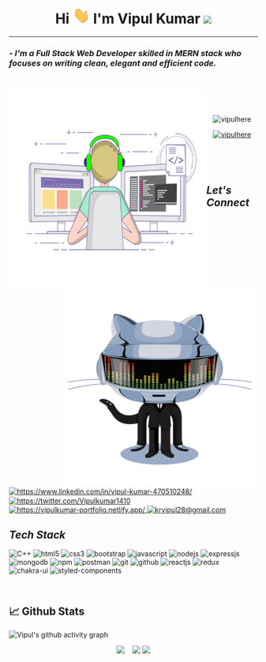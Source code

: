 <h1 align="center">
    Hi
    <img src="https://raw.githubusercontent.com/ABSphreak/ABSphreak/master/gifs/Hi.gif" width="35">
    I'm Vipul Kumar
    <img src="https://camo.githubusercontent.com/d3359cb00ab0b5ed8f2e1fe3fceb4fbaf3b614340f8c0db99c17b9f50b351770/68747470733a2f2f656d6f6a69732e736c61636b6d6f6a69732e636f6d2f656d6f6a69732f696d616765732f313533313834393433302f343234362f626c6f622d73756e676c61737365732e6769663f31353331383439343330" width="35">
</h1>
<hr>
<h3>
    <i>- I'm a Full Stack Web Developer skilled in MERN stack who focuses on writing clean, elegant and efficient code.</i>
</h3>

<br/>
<p>
<a target="_blank"><img align="left" alt="gif" src="https://github.com/vipulhere/vipulhere/blob/main/gif.gif"  height="400" width="400"></a>
<a target="_blank"><img align="right" height="400" width="400" alt="𝙶𝙸𝙵" src="https://github.com/vipulhere/vipulhere/blob/main/github.gif?raw=true"></a>
    </p>
<br/>
<br/>
<p align="center"> <img src="https://komarev.com/ghpvc/?username=vipulhere&label=Profile%20views&color=0e75b6&style=flat" alt="vipulhere" /> </p>
<p align="center"> <a href="https://github.com/ryo-ma/github-profile-trophy&hide=Shell&border_radius=0&theme=dark"><img src="https://github-profile-trophy.vercel.app/?username=vipulhere" alt="vipulhere" /></a> </p>

<p align="center"> <a href="https://twitter.com/" target="blank"><img src="https://img.shields.io/twitter/follow/?logo=twitter&style=for-the-badge" alt="" /></a> </p>

<br/>

<!----------------------------------- Social Media Links Section ------------------------------------>

<h2><i>Let's Connect</i></h2>


<p align="left">
    <a href="https://www.linkedin.com/in/vipul-kumar-470510248/">
        <img align="center" src="https://img.shields.io/badge/LinkedIn-0077B5?style=for-the-badge&logo=linkedin&logoColor=white" alt="https://www.linkedin.com/in/vipul-kumar-470510248/" />
    </a>
    <a href="https://twitter.com/Vipulkumar1410">
        <img align="center" src="https://img.shields.io/badge/Twitter-1DA1F2?style=for-the-badge&logo=twitter&logoColor=white" alt="https://twitter.com/Vipulkumar1410" />
    </a>
    <a href="https://vipulkumar-portfolio.netlify.app/">
        <img align="center" src="https://img.shields.io/badge/Portfolio-18A303?style=for-the-badge&logo=ionic&logoColor=white" alt="https://vipulkumar-portfolio.netlify.app/" />
    </a>
    <a title="krvipul@gmail.com" href="mailto:krvipul28@gmail.com">
        <img align="center" src="https://img.shields.io/badge/Gmail-D14836?style=for-the-badge&logo=gmail&logoColor=white" alt="krvipul28@gmail.com" />
    </a>
    
<!--      <a href="https://www.instagram.com/vipulpedia/">
        <img align="center" src="https://img.shields.io/badge/Instagram-E4405F?style=for-the-badge&logo=instagram&logoColor=white" alt="https://www.instagram.com/vipulpedia/" />
    </a> -->
    
</p>

<h2><i>Tech Stack</i></h2>

<p>
    <img src="https://img.shields.io/badge/C++-00599C.svg?&style=for-the-badge&logo=cplusplus&logoColor=white" alt="C++" />
    <img src="https://img.shields.io/badge/HTML5-E34F26?style=for-the-badge&logo=html5&logoColor=white" alt="html5" />
    <img src="https://img.shields.io/badge/CSS3-1572B6?style=for-the-badge&logo=css3&logoColor=white" alt="css3" />
    <img src="https://img.shields.io/badge/Bootstrap-563D7C?style=for-the-badge&logo=bootstrap&logoColor=white" alt="bootstrap" />
    <img src="https://img.shields.io/badge/JavaScript-323330?style=for-the-badge&logo=javascript&logoColor=F7DF1E" alt="javascript" />
    <img src="https://img.shields.io/badge/Node.js-339933?style=for-the-badge&logo=nodedotjs&logoColor=white" alt="nodejs" />
    <img src="https://img.shields.io/badge/Express.js-000000?style=for-the-badge&logo=express&logoColor=white" alt="expressjs" />
    <img src="https://img.shields.io/badge/MongoDB-4EA94B?style=for-the-badge&logo=mongodb&logoColor=white" alt="mongodb" />
    <img src="https://img.shields.io/badge/npm-CB3837?style=for-the-badge&logo=npm&logoColor=white" alt="npm" />
    <img src="https://img.shields.io/badge/Postman-FF6C37?style=for-the-badge&logo=Postman&logoColor=white" alt="postman" />
    <img src="https://img.shields.io/badge/Git-f44d27?style=for-the-badge&logo=git&logoColor=white" alt="git" />
    <img src="https://img.shields.io/badge/GitHub-100000?style=for-the-badge&logo=github&logoColor=white" alt="github" />
    <img src="https://img.shields.io/badge/React-20232A?style=for-the-badge&logo=react&logoColor=61DAFB" alt="reactjs" />
    <img src="https://img.shields.io/badge/Redux-593D88?style=for-the-badge&logo=redux&logoColor=white" alt="redux" />
    <img src="https://img.shields.io/badge/Chakra%20UI-3bc7bd?style=for-the-badge&logo=chakraui&logoColor=white" alt="chakra-ui" />
    <img src="https://img.shields.io/badge/styled--components-DB7093?style=for-the-badge&logo=styled-components&logoColor=white" alt="styled-components" />
</p>
<br>
<!----------------------------------- GitHub Stats Section ------------------------------------>

 <h2>📈 Github Stats</h2>

<p >
 
![Vipul's github activity graph](https://github-readme-activity-graph.cyclic.app/graph?username=Vipulhere&bg_color=090132&color=009dff&line=0287d9&point=ffffff&area=true&hide_border=true)
<div align='center'>
 <img height="180em" src="https://github-readme-stats.vercel.app/api?username=Vipulhere&show_icons=true&theme=algolia&include_all_commits=true&count_private=true"/>
 &nbsp;&nbsp;&nbsp;<img height="180em" src="https://streak-stats.demolab.com?user=Vipulhere&theme=cobalt"/>
   <img height="180em" src="https://github-readme-stats.vercel.app/api/top-langs/?username=Vipulhere&theme=algolia&hide=c%2B%2B&layout=compact"/> 
</div>
 

</p
